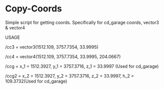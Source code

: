 # Copy-Coords
Simple script for getting coords. Specifically for cd_garage coords, vector3 &amp; vector4

USAGE

/cc3  = vector3(1512.109, 3757.7354, 33.9995)

/cc4  = vector4(1512.109, 3757.7354, 33.9995, 204.0667)

/ccg  =  x_1 = 1512.3927, y_1 = 3757.3716, z_1 = 33.9997 (Used for cd_garage)

/ccg2 = x_2 = 1512.3927, y_2 = 3757.3716, z_2 = 33.9997, h_2 = 109.3732(Used for cd_garage)
